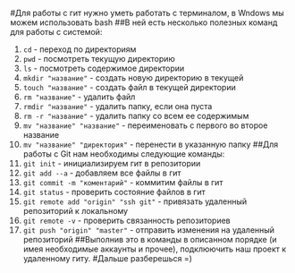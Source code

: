 #Для работы с гит нужно уметь работать с терминалом, в Wndows мы можем использовать bash
##В ней есть несколько полезных команд для работы с системой:
1. ```cd``` - переход по директориям
2. ```pwd``` - посмотреть текущую директорию
3. ```ls``` - посмотреть содержимое директории
4. ```mkdir "название"``` - создать новую директорию в текущей
5. ```touch "название"``` - создать файл в текущей директории
6. ```rm "название"``` - удалить файл
7. ```rmdir "название"``` - удалить папку, если она пуста
8. ```rm -r "название"``` - удалить папку со всем ее содержимым
9. ```mv "название" "название"``` - переименовать с первого во второе название
10. ```mv "название" "директория"``` - перенести в указанную папку
##Для работы с Git нам необходимы следующие команды:
1. ```git init``` - инициализируем гит в репозитории
2. ```git add --a``` - добавляем все файлы в гит
3. ```git commit -m "коментарий"``` - коммитим файлы в гит
4. ```git status``` - проверить состояние файлов в гит
5. ```git remote add "origin" "ssh git"``` - привязать удаленный репозиторий к локальному
6. ```git remote -v``` - проверить связанность репозиториев
4. ```git push "origin" "master"``` - отправить изменения на удаленный репозиторий
##Выполнив это в команды в описанном порядке (и имея необходимые аккаунты и прочее), 
подклюючить наш проект к удаленному гиту.
#Дальше разберешься =)
 